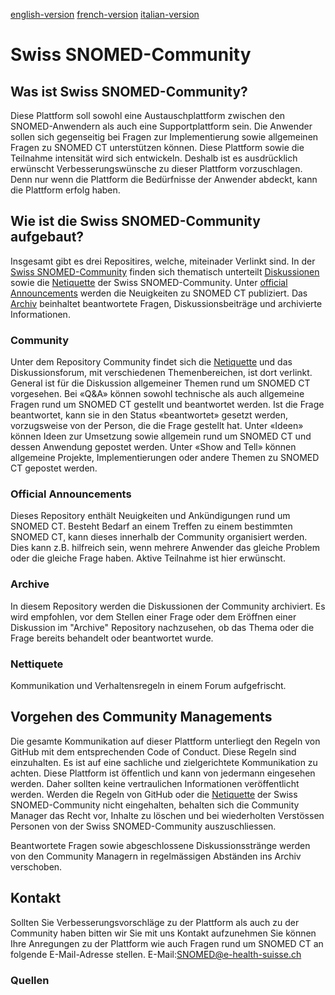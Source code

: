 [english-version](https://github.com/ehealthsuisse/Snomed-Community/blob/main/english.md)
[french-version](https://github.com/ehealthsuisse/Snomed-Community/blob/main/french.md)
[italian-version](https://github.com/ehealthsuisse/Snomed-Community/blob/main/italian.md)
# Swiss SNOMED-Community

## Was ist Swiss SNOMED-Community?
Diese Plattform soll sowohl eine Austauschplattform zwischen den SNOMED-Anwendern als auch eine Supportplattform sein. Die Anwender sollen sich gegenseitig bei Fragen zur Implementierung sowie allgemeinen Fragen zu SNOMED CT unterstützen können. Diese Plattform sowie die Teilnahme intensität wird sich entwickeln. Deshalb ist es ausdrücklich erwünscht Verbesserungswünsche zu dieser Plattform vorzuschlagen. Denn nur wenn die Plattform die Bedürfnisse der Anwender abdeckt, kann die Plattform erfolg haben.

## Wie ist die Swiss SNOMED-Community aufgebaut?
Insgesamt gibt es drei Repositires, welche, miteinader Verlinkt sind. In der [Swiss SNOMED-Community](https://github.com/ehealthsuisse/Swiss-SNOMED-Community/blob/main/README.md) finden sich thematisch unterteilt [Diskussionen](https://github.com/ehealthsuisse/Swiss-SNOMED-Community/discussions) sowie die [Netiquette](https://github.com/ehealthsuisse/Community-Snomed/blob/main/README.md#netiquette) der Swiss SNOMED-Community. Unter [official Announcements](https://github.com/ehealthsuisse/Announcements/discussions) werden die Neuigkeiten zu SNOMED CT publiziert. Das [Archiv](https://github.com/ehealthsuisse/Archiv/discussions) beinhaltet  beantwortete Fragen, Diskussionsbeiträge und archivierte Informationen.

### Community
Unter dem Repository Community findet sich die [Netiquette](https://github.com/ehealthsuisse/Community-Snomed/blob/main/README.md#netiquette) und das Diskussionsforum, mit verschiedenen Themenbereichen, ist dort verlinkt. General ist für die Diskussion allgemeiner Themen rund um SNOMED CT vorgesehen. Bei «Q&A» können sowohl technische als auch allgemeine Fragen rund um SNOMED CT gestellt und beantwortet werden. Ist die Frage beantwortet, kann sie in den Status «beantwortet» gesetzt werden, vorzugsweise von der Person, die die Frage gestellt hat. Unter «Ideen» können Ideen zur Umsetzung sowie allgemein rund um SNOMED CT und dessen Anwendung gepostet werden. Unter «Show and Tell» können allgemeine Projekte, Implementierungen oder andere Themen zu SNOMED CT gepostet werden.

### Official Announcements
Dieses Repository enthält Neuigkeiten und Ankündigungen rund um SNOMED CT. Besteht Bedarf an einem Treffen zu einem bestimmten SNOMED CT, kann dieses innerhalb der Community organisiert werden. Dies kann z.B. hilfreich sein, wenn mehrere Anwender das gleiche Problem oder die gleiche Frage haben. Aktive Teilnahme ist hier erwünscht.

### Archive
In diesem Repository werden die Diskussionen der Community archiviert. Es wird empfohlen, vor dem Stellen einer Frage oder dem Eröffnen einer Diskussion im "Archive" Repository nachzusehen, ob das Thema oder die Frage bereits behandelt oder beantwortet wurde.

### Nettiquete
Kommunikation und Verhaltensregeln in einem Forum aufgefrischt.

## Vorgehen des Community Managements
Die gesamte Kommunikation auf dieser Plattform unterliegt den Regeln von GitHub mit dem entsprechenden Code of Conduct. Diese Regeln sind einzuhalten. Es ist auf eine sachliche und zielgerichtete Kommunikation zu achten. Diese Plattform ist öffentlich und kann von jedermann eingesehen werden. Daher sollten keine vertraulichen Informationen veröffentlicht werden.
Werden die Regeln von GitHub oder die [Netiquette](https://github.com/ehealthsuisse/Community-Snomed/blob/main/README.md#netiquette) der Swiss SNOMED-Community nicht eingehalten, behalten sich die Community Manager das Recht vor, Inhalte zu löschen und bei wiederholten Verstössen Personen von der Swiss SNOMED-Community auszuschliessen.

Beantwortete Fragen sowie abgeschlossene Diskussionsstränge werden von den Community Managern in regelmässigen Abständen ins Archiv verschoben.

## Kontakt
Sollten Sie Verbesserungsvorschläge zu der Plattform als auch zu der Community haben bitten wir Sie mit uns Kontakt aufzunehmen
Sie können Ihre Anregungen zu der Plattform wie auch Fragen rund um SNOMED CT  an folgende E-Mail-Adresse stellen. 
E-Mail:SNOMED@e-health-suisse.ch

### Quellen
